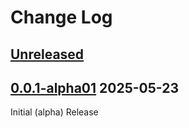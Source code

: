 # Change Log

## [Unreleased]

## [0.0.1-alpha01] 2025-05-23

Initial (alpha) Release

[Unreleased]: https://github.com/fletchmckee/ktjni/compare/0.0.1-alpha01...HEAD
[0.0.1-alpha01]: https://github.com/fletchmckee/ktjni/releases/tag/0.0.1-alpha01

